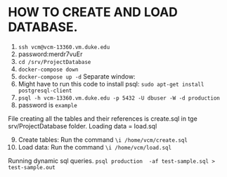 # HOW TO CREATE AND LOAD DATABASE.
1. `ssh vcm@vcm-13360.vm.duke.edu`
2. password:merdr7vuEr
3. `cd /srv/ProjectDatabase`
4. `docker-compose down`
5. `docker-compose up -d`
Separate window:
6. Might have to run this code to install psql: `sudo apt-get install postgresql-client`
7. `psql -h vcm-13360.vm.duke.edu -p 5432 -U dbuser -W -d production`
8. password is `example`

File creating all the tables and their references is create.sql in tge srv/ProjectDatabase folder.
Loading data = load.sql

9. Create tables: Run the command `\i /home/vcm/create.sql`
10. Load data: Run the command `\i /home/vcm/load.sql`


Running dynamic sql queries.
`psql production  -af test-sample.sql > test-sample.out`




